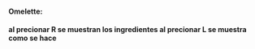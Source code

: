 
#### Omelette:
#### al precionar R se muestran los ingredientes al precionar L se muestra como se hace





